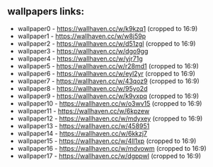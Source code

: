 ## wallpapers links:

* wallpaper0  - https://wallhaven.cc/w/k9kzq1 (cropped to 16:9)
* wallpaper1  - https://wallhaven.cc/w/w8j59p
* wallpaper2  - https://wallhaven.cc/w/d51zgl (cropped to 16:9)
* wallpaper3  - https://wallhaven.cc/w/dgo9gg
* wallpaper4  - https://wallhaven.cc/w/yjr71g
* wallpaper5  - https://wallhaven.cc/w/r28md1 (cropped to 16:9)
* wallpaper6  - https://wallhaven.cc/w/eyl2yr (cropped to 16:9)
* wallpaper7  - https://wallhaven.cc/w/43qoz9 (cropped to 16:9)
* wallpaper8  - https://wallhaven.cc/w/95yo2d
* wallpaper9  - https://wallhaven.cc/w/k9vxpq (cropped to 16:9)
* wallpaper10 - https://wallhaven.cc/w/o3wv15 (cropped to 16:9)
* wallpaper11 - https://wallhaven.cc/w/6kpzew
* wallpaper12 - https://wallhaven.cc/w/mdyxey (cropped to 16:9)
* wallpaper13 - https://wallhaven.cc/w/458951
* wallpaper14 - https://wallhaven.cc/w/6kkzj7
* wallpaper15 - https://wallhaven.cc/w/4ll1xp (cropped to 16:9)
* wallpaper16 - https://wallhaven.cc/w/mdvowm (cropped to 16:9)
* wallpaper17 - https://wallhaven.cc/w/dgppwl (cropped to 16:9)

